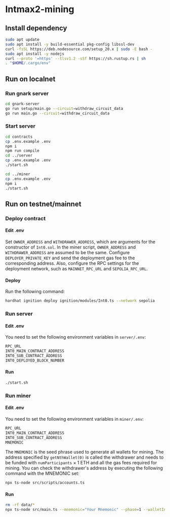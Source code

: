 # Intmax2-mining

## Install dependency

```bash
sudo apt update
sudo apt install -y build-essential pkg-config libssl-dev
curl -fsSL https://deb.nodesource.com/setup_20.x | sudo -E bash -
sudo apt install -y nodejs
curl --proto '=https' --tlsv1.2 -sSf https://sh.rustup.rs | sh
. "$HOME/.cargo/env"

```

## Run on localnet

### Run gnark server

```bash
cd gnark-server
go run setup/main.go --circuit=withdraw_circuit_data
go run main.go --circuit=withdraw_circuit_data
```

### Start server

```bash
cd contracts
cp .env.example .env
npm i
npm run compile
cd ../server
cp .env.example .env
./start.sh

cd ../miner
cp .env.example .env
npm i
./start.sh
```

## Run on testnet/mainnet

### Deploy contract

#### Edit .env

Set `OWNER_ADDRESS` and `WITHDRAWER_ADDRESS`, which are arguments for the constructor of `Int0.sol`. In the miner script, `OWNER_ADDRESS` and `WITHDRAWER_ADDRESS` are assumed to be the same. Configure `DEPLOYER_PRIVATE_KEY` and send the deployment gas fee to the corresponding address.
Also, configure the RPC settings for the deployment network, such as `MAINNET_RPC_URL` and `SEPOLIA_RPC_URL`.

#### Deploy

Run the following command:

```bash
hardhat ignition deploy ignition/modules/Int0.ts --network sepolia
```

### Run server

#### Edit .env

You need to set the following environment variables in `server/.env`:

```bash
RPC_URL
INT0_MAIN_CONTRACT_ADDRESS
INT0_SUB_CONTRACT_ADDRESS
INT0_DEPLOYED_BLOCK_NUMBER
```

#### Run

```bash
./start.sh
```

### Run miner

#### Edit .env

You need to set the following environment variables in `miner/.env`:

```bash
RPC_URL
INT0_MAIN_CONTRACT_ADDRESS
INT0_SUB_CONTRACT_ADDRESS
MNEMONIC
```

The `MNEMONIC` is the seed phrase used to generate all wallets for mining. The address specified by `getNthWallet(0)` is called the withdrawer and needs to be funded with `numParticipants` × 1 ETH and all the gas fees required for mining. You can check the withdrawer's address by executing the following command with the MNEMONIC set:

```bash
npx ts-node src/scripts/accounts.ts
```

#### Run

```bash
rm -rf data/*
npx ts-node src/main.ts --mnemonic="Your Mnemonic" --phase=1 --walletIndex=0
```
